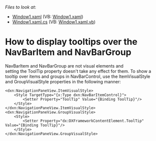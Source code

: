 <!-- default file list -->
*Files to look at*:

* [Window1.xaml](./CS/NavBarToolTip/Window1.xaml) (VB: [Window1.xaml](./VB/NavBarToolTip/Window1.xaml))
* [Window1.xaml.cs](./CS/NavBarToolTip/Window1.xaml.cs) (VB: [Window1.xaml.vb](./VB/NavBarToolTip/Window1.xaml.vb))
<!-- default file list end -->
# How to display tooltips over the NavBarItem and NavBarGroup


<p>NavBarItem and NavBarGroup are not visual elements and setting the ToolTip property doesn't take any effect for them. To show a tooltip over items and groups in NavBarControl, use the ItemVisualStyle and GroupVisualStyle properties in the following manner: </p>


```xaml
<dxn:NavigationPaneView.ItemVisualStyle>
    <Style TargetType="{x:Type dxn:NavBarItemControl}">
        <Setter Property="ToolTip" Value="{Binding ToolTip}"/>
    </Style>
</dxn:NavigationPaneView.ItemVisualStyle>
<dxn:NavigationPaneView.GroupVisualStyle>
    <Style>
        <Setter Property="dx:DXFrameworkContentElement.ToolTip" Value="{Binding ToolTip}"/>
    </Style>
</dxn:NavigationPaneView.GroupVisualStyle>
```



<br/>


